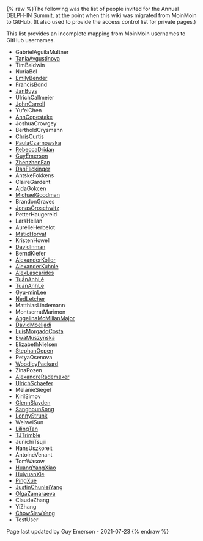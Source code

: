 {% raw %}The following was the list of people invited for the Annual DELPH-IN Summit,
at the point when this wiki was migrated from MoinMoin to GitHub.
(It also used to provide the access control list for private pages.)

This list provides an incomplete mapping from MoinMoin usernames to GitHub usernames.

- GabrielAguilaMultner
- [TaniaAvgustinova](/SlavicLab)
- TimBaldwin
- NuriaBel
- [EmilyBender](/emilymbender)
- [FrancisBond](/fcbond)
- [JanBuys](/janmbuys)
- UlrichCallmeier
- [JohnCarroll](/john-a-carroll)
- YufeiChen
- [AnnCopestake](/anncopestake)
- JoshuaCrowgey
- BertholdCrysmann
- [ChrisCurtis](/curtosis)
- [PaulaCzarnowska](/pczarnowska)
- [RebeccaDridan](/becdridan)
- [GuyEmerson](/guyemerson)
- [ZhenzhenFan](/zhenzhenfan)
- [DanFlickinger](/danflick)
- AntskeFokkens
- ClaireGardent
- AjdaGokcen
- [MichaelGoodman](/goodmami)
- BrandonGraves
- [JonasGroschwitz](/jgroschwitz)
- PetterHaugereid
- LarsHellan
- AurelieHerbelot
- [MaticHorvat](/matichorvat)
- KristenHowell
- [DavidInman](/davidainman)
- BerndKiefer
- [AlexanderKoller](/alexanderkoller)
- [AlexanderKuhnle](/AlexKuhnle)
- [AlexLascarides](/lascarid)
- [TuấnAnhLê](/letuananh)
- [TuanAnhLe](/letuananh)
- [Gyu-minLee](/gyulukeyi)
- [NedLetcher](/ned2)
- MatthiasLindemann
- MontserratMarimon
- [AngelinaMcMillanMajor](/mcmillanmajora)
- [DavidMoeljadi](/davidmoeljadi)
- [LuisMorgadoCosta](/lmorgadodacosta)
- [EwaMuszynska](/emm68)
- ElizabethNielsen
- [StephanOepen](/oepen)
- PetyaOsenova
- [WoodleyPackard](/sweaglesw)
- ZinaPozen
- [AlexandreRademaker](/arademaker)
- [UlrichSchaefer](/uschaefer)
- MelanieSiegel
- KirilSimov
- [GlennSlayden](/glenn-slayden)
- [SanghounSong](/sanghoun)
- [LonnyStrunk](/lonnystrunk)
- WeiweiSun
- [LilingTan](/alvations)
- [TJTrimble](/dantiston)
- JunichiTsujii
- HansUszkoreit
- AntoineVenant
- TomWasow
- [HuangYangXiao](/capfle)
- [HuiyuanXie](/xiehuiyuan)
- [PingXue](/p-xue)
- [JustinChunleiYang](/JustinChunleiYang)
- [OlgaZamaraeva](/olzama)
- ClaudeZhang
- YiZhang
- [ChowSiewYeng](/siewyeng)
- TestUser

Page last updated by Guy Emerson - 2021-07-23
{% endraw %}
